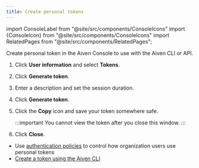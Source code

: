 ```yaml
---
title: Create personal tokens
---
```


import ConsoleLabel from "@site/src/components/ConsoleIcons"
import {ConsoleIcon} from "@site/src/components/ConsoleIcons"
import RelatedPages from "@site/src/components/RelatedPages";

Create personal token in the Aiven Console to use with the Aiven CLI or API.


1.  Click <ConsoleIcon name="user"/> **User information**  and select **Tokens**.

1.  Click **Generate token**.

1.  Enter a description and set the session duration.

1.  Click **Generate token**.

1.  Click the **Copy** icon and save your token somewhere safe.

    :::important
    You cannot view the token after you close this window.
    :::

1.  Click **Close**.

<RelatedPages/>

- Use [authentication policies](/docs/platform/howto/set-authentication-policies)
  to control how organization users use personal tokens
- [Create a token using the Aiven CLI](/docs/tools/cli/user)
